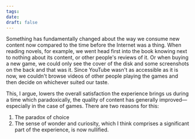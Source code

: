 ```yaml
---
tags: 
date: 
draft: false
---
```

Something has fundamentally changed about the way we consume new content now compared to the time before the Internet was a thing. When reading novels, for example, we went head first into the book knowing next to nothing about its content, or other people's reviews of it. Or when buying a new game, we could only see the cover of the disk and some screenshots on the back and that was it. Since YouTube wasn't as accessible as it is now, we couldn't browse videos of other people playing the games and then decide on whichever suited our taste.

This, I argue, lowers the overall satisfaction the experience brings us during a time which paradoxically, the quality of content has generally improved—especially in the case of games. There are two reasons for this:
1. The paradox of choice
2. The sense of wonder and curiosity, which I think comprises a significant part of the experience, is now nullified.  